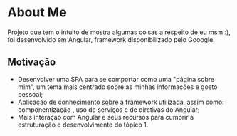 # About Me

Projeto que tem o intuito de mostra algumas coisas a respeito de eu msm :), foi  desenvolvido em Angular, framework disponibilizado pelo Gooogle.

## Motivação

* Desenvolver uma SPA para se comportar como  uma "página sobre mim", um tema mais centrado sobre as minhas informações e gosto pessoal; 
* Aplicação de conhecimento sobre a framework utilizada, assim como: componentização , uso de serviços e de diretivas do Angular;
* Mais interação com Angular e seus recursos para cumprir a estruturação e desenvolvimento do tópico 1.
 
